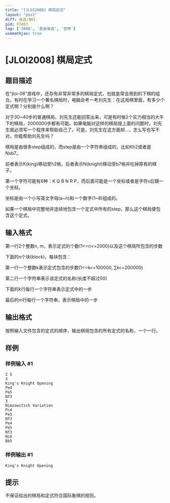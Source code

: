 ```yaml
---
title: "[JLOI2008] 棋局定式"
layout: "post"
diff: 省选/NOI-
pid: P3883
tag: ['2008', '各省省选', '吉林']
usemathjax: true
---
```


# [JLOI2008] 棋局定式
## 题目描述

在“jloi-08”游戏中，还存有非常非常多的棋局定式，也就是常会用到的下棋的组合。有时在学习一个著名棋局时，电脑会考一考刘先生：在这局棋里面，有多少个定式啊？分别是什么啊？


对于30~40步的普通棋局，刘先生还能回答出来，可是有时候2个实力相当的大牛下的棋局，2000000步都有可能。如果电脑对这样的棋局提上面的问题时，刘先生就必须写一个程序来帮助自己了。可是，刘先生在这方面却…，怎么写也写不对。你能帮助刘先生吗？


棋局是由很多step组成的，而step是由一个字符串组成的，比如Kh2或者是Nxb7。

前者表示K(king)移动至h2格，后者表示N(knight)移动至b7格并吃掉原有的棋子。


第一个字符可能有6种：K Q B N R P，而后面可能是一个坐标或者是字符x后跟一个坐标。


坐标是由一个小写英文字母(a~h)和一个数字(1~8)组成的。


如果一个棋局中完整地并连续地包含一个定式中所有的step，那么这个棋局便包含这个定式。

## 输入格式

第一行2个整数n, m，表示定式的个数(1<=n<=2000)以及这个棋局所包含的步数


下面的n个块(block)，每块包含：

第一行一个整数k表示定式包含的步数(1<=k<=100000, ∑k<=200000)

第二行一个字符串表示该定式的名称(长度不超过50)

下面的k行每行一个字符串表示定式中的一步


最后的m行每行一个字符串，表示棋局中的一步

## 输出格式

按照输入文件包含的定式的顺序，输出棋局包含的所有定式的名称，一个一行。

## 样例

### 样例输入 #1
```
2 5
3
King's Knight Opening
Pe4
Pe5
Nf3
3
Nimzowitsch Variation
Pc4
Pe5
Nf3
Pe4
Pe5
Nf3
Nc6
Bb5

```
### 样例输出 #1
```
King's Knight Opening
```
## 提示

不保证给出的棋局和定式符合国际象棋的规则。

